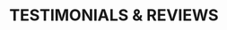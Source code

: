 ---
type: page
layout: testimonials-and-reviews
title: 'TESTIMONIALS & REVIEWS'
params:
page-status: 'testimonials-and-reviews'
pageImage: 'https://res.cloudinary.com/animated-eagle/image/upload/v1552694734/OnPoint%20Custom%20Homes/14-1400x788.jpg'
pageTitle: 'TESTIMONIALS & REVIEWS'
---
